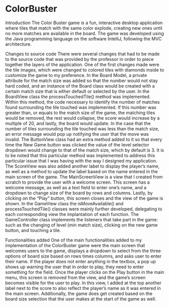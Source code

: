 # ColorBuster
Introduction
The Color Buster game is a fun, interactive desktop application where tiles that match with the same color explode, 
creating new ones until no more matches are available in the board. The game was developed using the Java programming language 
on the software IntelliJ, following the MVC architecture.

Changes to source code
There were several changes that had to be made to the source code that was provided by the professor in order to piece together 
the layers of the application. One of the first changes made were the tile images, which were changed to colored tiles 
with diamonds inside to customize the game to my preference. In the Board Model, a private attribute for the match size was added 
so that the number would not stay hard coded, and an instance of the Board class would be created with a certain match size 
that is either default or selected by the user. In the BoardView class the processTouchedTile() method was implemented. 
Within this method, the code necessary to identify the number of matches found surrounding the tile touched was implemented. 
If this number was greater than, or equals to the match size of the game, the matching tiles would be removed, the rest would 
collapse, the score would increase by a multiple of 20, and lastly, the board would update. In the case that the number of tiles 
surrounding the tile touched was less than the match size, an error message would pop up notifying the user that the move was 
invalid. The ButtonView class had an extra method added to it so that every time the New Game button was clicked the value of 
the level selector dropdown would change to that of the match size, which by default is 3. It is to be noted that this particular 
method was implemented to address this particular issue that I was having with the way I designed my application. The ScoreView 
was also added another label to display the player’s name, as well as a method to update the label based on the name entered in 
the main screen of the game. The MainScreenView is a view that I created from scratch to provide the user with a welcome screen. 
This screen has a welcome message, as well as a text field to enter one’s name, and a dropdown to change size of the board by
rows and columns. Lastly, by clicking on the “Play” button, this screen closes and the view of the game is shown. In the GameView
class the isMoveAvailable() and processTouchedTile() classes were mainly further developed, delegating to each corresponding view 
the implantation of each function. The GameController class implements the listeners that take part in the game: such as the
changing of level (min match size), clicking on the new game button, and touching a tile.

Functionalities added
One of the main functionalities added to my implementation of the ColorBuster game were the main screen that welcomes
users to the game, displays a dropdown to select from the three options of board size based on rows times columns, and 
asks user to enter their name. If the player does not enter anything in the textbox, a pop up shows up warning the user
that in order to play, they need to enter something for the field. Once the player clicks on the Play button in the main menu,
this screen is removed from the view, and the game’s screen becomes visible for the user to play. In this view, I added at the 
top another label next to the score to also reflect the player’s name as it was entered in the main screen. Additionally, the
game does get created based on the board size selection that the user makes at the start of the game as well.
